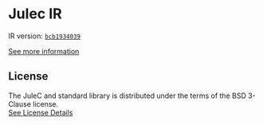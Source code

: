 # Julec IR

IR version: [`bcb1934039`](https://github.com/julelang/jule/tree/bcb1934039a0c696759a1251108d8e12d8ac43b5)

[See more information](https://manual.jule.dev/getting-started/install-from-source/compile-from-ir.html)

## License

The JuleC and standard library is distributed under the terms of the BSD 3-Clause license. \
[See License Details](./LICENSE)

